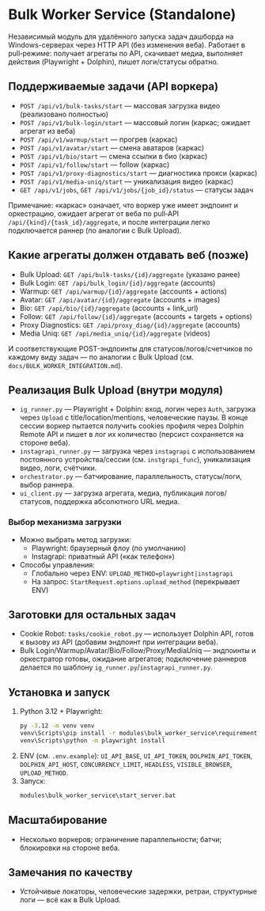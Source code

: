 # Bulk Worker Service (Standalone)

Независимый модуль для удалённого запуска задач дашборда на Windows-серверах через HTTP API (без изменения веба). Работает в pull‑режиме: получает агрегаты по API, скачивает медиа, выполняет действия (Playwright + Dolphin), пишет логи/статусы обратно.

## Поддерживаемые задачи (API воркера)
- `POST /api/v1/bulk-tasks/start` — массовая загрузка видео (реализовано полностью)
- `POST /api/v1/bulk-login/start` — массовый логин (каркас; ожидает агрегат из веба)
- `POST /api/v1/warmup/start` — прогрев (каркас)
- `POST /api/v1/avatar/start` — смена аватаров (каркас)
- `POST /api/v1/bio/start` — смена ссылки в био (каркас)
- `POST /api/v1/follow/start` — follow (каркас)
- `POST /api/v1/proxy-diagnostics/start` — диагностика прокси (каркас)
- `POST /api/v1/media-uniq/start` — уникализация видео (каркас)
- `GET /api/v1/jobs`, `GET /api/v1/jobs/{job_id}/status` — статусы задач

Примечание: «каркас» означает, что воркер уже имеет эндпоинт и оркестрацию, ожидает агрегат от веба по pull‑API `/api/{kind}/{task_id}/aggregate`, и после интеграции легко подключается раннер (по аналогии с Bulk Upload).

## Какие агрегаты должен отдавать веб (позже)
- Bulk Upload: `GET /api/bulk-tasks/{id}/aggregate` (указано ранее)
- Bulk Login: `GET /api/bulk_login/{id}/aggregate` (accounts)
- Warmup: `GET /api/warmup/{id}/aggregate` (accounts + actions)
- Avatar: `GET /api/avatar/{id}/aggregate` (accounts + images)
- Bio: `GET /api/bio/{id}/aggregate` (accounts + link_url)
- Follow: `GET /api/follow/{id}/aggregate` (accounts + targets + options)
- Proxy Diagnostics: `GET /api/proxy_diag/{id}/aggregate` (accounts)
- Media Uniq: `GET /api/media_uniq/{id}/aggregate` (videos)

И соответствующие POST-эндпоинты для статусов/логов/счетчиков по каждому виду задач — по аналогии с Bulk Upload (см. `docs/BULK_WORKER_INTEGRATION.md`).

## Реализация Bulk Upload (внутри модуля)
- `ig_runner.py` — Playwright + Dolphin: вход, логин через `Auth`, загрузка через `Upload` с title/location/mentions, человеческие паузы. В конце сессии воркер пытается получить cookies профиля через Dolphin Remote API и пишет в лог их количество (персист сохраняется на стороне веба).
- `instagrapi_runner.py` — загрузка через `instagrapi` с использованием постоянного устройства/сессии (см. `instgrapi_func`), уникализация видео, логи, счётчики.
- `orchestrator.py` — батчирование, параллельность, статусы/логи, выбор раннера.
- `ui_client.py` — загрузка агрегата, медиа, публикация логов/статусов, поддержка абсолютного URL медиа.

### Выбор механизма загрузки
- Можно выбрать метод загрузки:
  - Playwright: браузерный флоу (по умолчанию)
  - Instagrapi: приватный API («как телефон»)
- Способы управления:
  - Глобально через ENV: `UPLOAD_METHOD=playwright|instagrapi`
  - На запрос: `StartRequest.options.upload_method` (перекрывает ENV)

## Заготовки для остальных задач
- Cookie Robot: `tasks/cookie_robot.py` — использует Dolphin API, готов к вызову из API (добавим эндпоинт при интеграции веба).
- Bulk Login/Warmup/Avatar/Bio/Follow/Proxy/MediaUniq — эндпоинты и оркестратор готовы, ожидание агрегатов; подключение раннеров делается по шаблону `ig_runner.py`/`instagrapi_runner.py`.

## Установка и запуск
1) Python 3.12 + Playwright:
   ```bat
   py -3.12 -m venv venv
   venv\Scripts\pip install -r modules\bulk_worker_service\requirements.txt
   venv\Scripts\python -m playwright install
   ```
2) ENV (см. `.env.example`): `UI_API_BASE`, `UI_API_TOKEN`, `DOLPHIN_API_TOKEN`, `DOLPHIN_API_HOST`, `CONCURRENCY_LIMIT`, `HEADLESS`, `VISIBLE_BROWSER`, `UPLOAD_METHOD`.
3) Запуск:
   ```bat
   modules\bulk_worker_service\start_server.bat
   ```

## Масштабирование
- Несколько воркеров; ограничение параллельности; батчи; блокировки на стороне веба.

## Замечания по качеству
- Устойчивые локаторы, человеческие задержки, ретраи, структурные логи — всё как в Bulk Upload. 